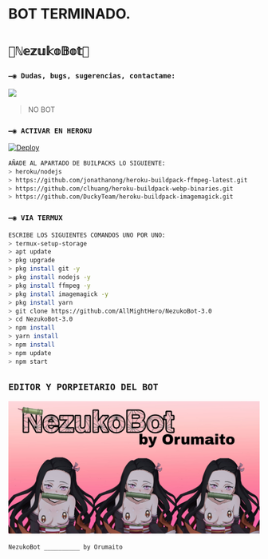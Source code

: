 # BOT TERMINADO.

# `💮ℕ𝕖𝕫𝕦𝕜𝕠𝔹𝕠𝕥💮`

### `—◉ Dudas, bugs, sugerencias, contactame:`
<a href="http://wa.me/525518064309" target="blank"><img src="https://img.shields.io/badge/ORUMAITO-25D366?style=for-the-badge&logo=whatsapp&logoColor=white" /></a>
> NO BOT

### `—◉ ACTIVAR EN HEROKU`
[![Deploy](https://www.herokucdn.com/deploy/button.svg)](https://heroku.com/deploy?template=https://github.com/AllMightHero/NezukoBot-2.0)
```bash
AÑADE AL APARTADO DE BUILPACKS LO SIGUIENTE:
> heroku/nodejs
> https://github.com/jonathanong/heroku-buildpack-ffmpeg-latest.git
> https://github.com/clhuang/heroku-buildpack-webp-binaries.git
> https://github.com/DuckyTeam/heroku-buildpack-imagemagick.git
```

### `—◉ VIA TERMUX`
```bash
ESCRIBE LOS SIGUIENTES COMANDOS UNO POR UNO:
> termux-setup-storage
> apt update 
> pkg upgrade 
> pkg install git -y
> pkg install nodejs -y
> pkg install ffmpeg -y
> pkg install imagemagick -y
> pkg install yarn
> git clone https://github.com/AllMightHero/NezukoBot-3.0
> cd NezukoBot-3.0
> npm install
> yarn install 
> npm install
> npm update
> npm start
```

## `EDITOR Y PORPIETARIO DEL BOT` 
[![AllMightHero](https://github.com/AllMightHero/NezukoBot-2.0/blob/master/Menu2.jpg?raw=truesize=100)](https://github.com/AllMightHero/) 

`NezukoBot __________ by Orumaito`

